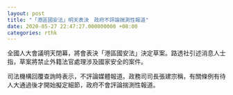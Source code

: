 ```yaml
---
layout: post
title: "「港區國安法」明天表決　政府不評論揣測性報道"
date: 2020-05-27 22:47:27.000000000 +08:00
categories: rthk
---
```


全國人大會議明天閉幕，將會表決「港區國安法」決定草案。路透社引述消息人士指，草案將禁止外籍法官處理涉及國家安全的案件。

司法機構回覆查詢時表示，不評論媒體報道。政務司司長張建宗稱，有關條例有待人大通過後才開始擬定細節，政府不會評論揣測性報道。
